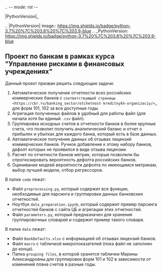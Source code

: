 .. -*- mode: rst -*-

|PythonVersion|_ 

.. |PythonVersion| image:: https://img.shields.io/badge/python-3.7%20%7C%203.8%20%7C%203.9-blue
.. _PythonVersion: https://img.shields.io/badge/python-3.7%20%7C%203.8%20%7C%203.9-blue

Проект по банкам в рамках курса "Управление рисками в финансовых учреждениях"
-----------------------------------------------------------------------------------

Данный проект призван решить следующие задачи:

1. Автоматическое получение отчетности всех российских коммерческих банков с `соответствующей страницы <https://cbr.ru/banking_sector/otchetnost-kreditnykh-organizaciy/>`_ для форм 101, 102 за все доступные годы.
2. Агрегация полученных файлов в удобный для работы файл (для начала хотя бы единый `.csv` файл).
3. Группировка исходных счетов в отчетности банков в более крупные счета, что позволит получить аналитический баланс и отчет о прибылях и убытках для каждого банка, который есть в базе данных.
4. Автоматическое получение данных об отзывах лицензий коммерческих банков. Ручное добавление к этому набору банков, дефолт которых не проявился в виде отзыва лицензии.
5. Расчет по отчетности банков метрик, которые позволили бы спрогнозировать вероятность дефолта российских банков.
6. Оценивание модеей вероятности дефолта по имеющимся метрикам, выбор лучшей модели, отбор регрессоров.

В папке ``code`` лежат:
- Файл ``preprocessing.py``, который содержит все функции, необходимые для парсинга и группировки данных банковских отчетностей.
- Ноутбук ``data_preparation.ipynb``, который содержит пример парсинга отчетностей банков с сайта ЦБ и агрегации этих отчетностей.
- Файл `parameters.py`, который предназначен для хранения группировочных словарей и содержит пример такого словаря.

В папке ``data`` лежат:
- Файл ``BankDefaults.xlsx`` с информацией об отзывах лицензий банков.
- Файл ``macro`` с табличкой макропоказателей (пока файл не заполнен до конца).
- Папка ``grouping files``, в которой хранятся таблички Марины Александровны для группировки форм 101 и 102 в зависимости от изменений плана счетов в разные годы.

